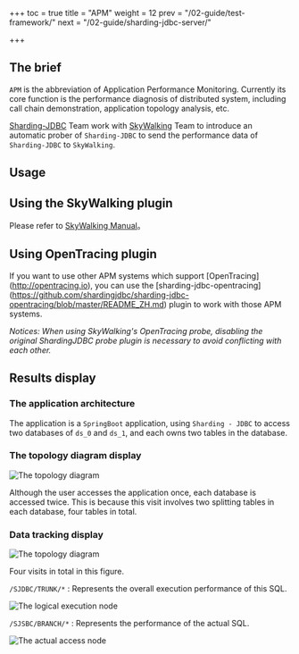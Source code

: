 +++
toc = true
title = "APM"
weight = 12
prev = "/02-guide/test-framework/"
next = "/02-guide/sharding-jdbc-server/"

+++

## The brief
` APM ` is the abbreviation of Application Performance Monitoring. Currently its core function is the performance diagnosis of distributed system, including call chain demonstration, application topology analysis, etc.


[Sharding-JDBC](http://shardingjdbc.io) Team work with [SkyWalking](http://skywalking.io) Team to introduce an automatic prober of `Sharding-JDBC` to send the performance data of `Sharding-JDBC` to `SkyWalking`.

## Usage

## Using the SkyWalking plugin

Please refer to [SkyWalking Manual](https://github.com/OpenSkywalking/skywalking/wiki/Quick-start-chn)。

## Using OpenTracing plugin

If you want to use other APM systems which support [OpenTracing] (http://opentracing.io), you can use the [sharding-jdbc-opentracing] (https://github.com/shardingjdbc/sharding-jdbc-opentracing/blob/master/README_ZH.md) plugin to work with
those APM systems.


*Notices: When using SkyWalking's OpenTracing probe, disabling the original ShardingJDBC probe plugin is necessary to avoid conflicting with each other.*

## Results display

### The application architecture

The application is a ` SpringBoot ` application, using ` Sharding - JDBC ` to access two databases of ` ds_0 ` and ` ds_1 `, and each owns two tables in the database.

### The topology diagram display

![The topology diagram](http://ovfotjrsi.bkt.clouddn.com/apm-topology.png)

Although the user accesses the application once, each database is accessed twice. This is because this visit involves two splitting tables in each database, four tables in total.

### Data tracking display

![The topology diagram](http://ovfotjrsi.bkt.clouddn.com/apm-trace.png)

Four visits in total in this figure.

`/SJDBC/TRUNK/*` : Represents the overall execution performance of this SQL.


![The logical execution node](http://ovfotjrsi.bkt.clouddn.com/apm-trunk-span.png)

`/SJSBC/BRANCH/*` : Represents the performance of the actual SQL.

![The actual access node](http://ovfotjrsi.bkt.clouddn.com/apm-branch-span.png)
